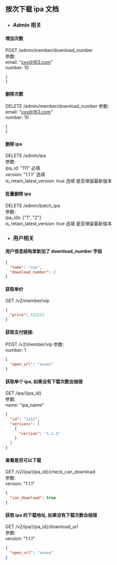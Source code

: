 ## 按次下载 ipa 文档

- ### Admin 相关
#### 增加次数
POST /admin/member/download_number  
参数:  
email: "xxx@163.com"  
number: 10
```json
{
}
```

#### 删除次数
DELETE /admin/member/download_number 
参数:  
email: "xxx@163.com"  
number: 10
```json
{
}
```

#### 删除 ipa
DELETE /admin/ipa  
参数:  
ipa_id: "111"  必填  
version: "1.1.1"  选填  
is_retain_latest_version: true  选填  是否保留最新版本


#### 批量删除 ipa 
DELETE /admin/batch_ipa  
参数:  
ipa_ids: ["1", "2"]  
is_retain_latest_version: true  选填  是否保留最新版本



- ### 用户相关
#### 用户信息结构里新加了 download_number 字段
```json
{
  "name": "xxx",
  "download_number": 2
}
```

#### 获取单价
GET /v2/member/vip
```json
{
  "price": 123213
}
```

#### 获取支付链接:
POST /v2/member/vip
参数:  
number: 1
```json
{
  "open_url": "xxxxx" 
}
```

#### 获取单个 ipa, 如果没有下载次数会抛错
GET /ipa/{ipa_id}  
参数:  
name: "ipa_name"  
```json
{
  "id": "1111",
  "versions": [
    {
      "version": "1.1.1"
    }
  ]
}
```

#### 查看是否可以下载  
GET  /v2/ipa/{ipa_id}/check_can_download  
参数:   
version: "1.1.1"    
```json
{
  "can_download": true
}
```

#### 获取 ipa 的下载地址, 如果没有下载次数会抛错
GET /v2/ipa/{ipa_id}/download_url  
参数:   
version: "1.1.1"    
```json
{
  "open_url": "xxxxx" 
}
```
